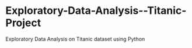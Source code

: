 # Exploratory-Data-Analysis--Titanic-Project
Exploratory Data Analysis on Titanic dataset using Python
